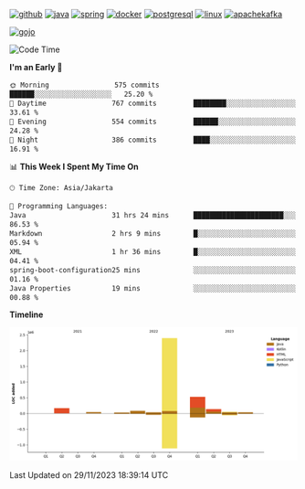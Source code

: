 <!-- [<img src='https://dev.karakun.com/assets/posts/2018-09-16-jc-java-article/3duke_suspects.jpg' alt='java'>](https://github.com/yeahbutstill) -->

[<img src='https://cdn.jsdelivr.net/npm/simple-icons@3.0.1/icons/github.svg' alt='github' height='40'>](https://github.com/yeahbutstill)  [<img src='https://cdn.jsdelivr.net/npm/simple-icons@3.0.1/icons/java.svg' alt='java' height='40'>](rahasia)  [<img src='https://cdn.jsdelivr.net/npm/simple-icons@3.0.1/icons/spring.svg' alt='spring' height='40'>](rahasia)  [<img src='https://cdn.jsdelivr.net/npm/simple-icons@3.0.1/icons/docker.svg' alt='docker' height='40'>](rahasia)  [<img src='https://cdn.jsdelivr.net/npm/simple-icons@3.0.1/icons/postgresql.svg' alt='postgresql' height='40'>](rahasia)  [<img src='https://cdn.jsdelivr.net/npm/simple-icons@3.0.1/icons/linux.svg' alt='linux' height='40'>](rahasia) [<img src='https://cdn.jsdelivr.net/npm/simple-icons@3.0.1/icons/apachekafka.svg' alt='apachekafka' height='40'>](rahasia)

[<img src='https://media.tenor.com/-8-KGI1eU8MAAAAd/jujutsu-kaisen-second-season.gif' alt='gojo'>](https://github.com/yeahbutstill)

<!--START_SECTION:waka-->
![Code Time](http://img.shields.io/badge/Code%20Time-2%2C490%20hrs%206%20mins-blue)

**I'm an Early 🐤** 

```text
🌞 Morning                575 commits         ██████░░░░░░░░░░░░░░░░░░░   25.20 % 
🌆 Daytime                767 commits         ████████░░░░░░░░░░░░░░░░░   33.61 % 
🌃 Evening                554 commits         ██████░░░░░░░░░░░░░░░░░░░   24.28 % 
🌙 Night                  386 commits         ████░░░░░░░░░░░░░░░░░░░░░   16.91 % 
```


📊 **This Week I Spent My Time On** 

```text
🕑︎ Time Zone: Asia/Jakarta

💬 Programming Languages: 
Java                     31 hrs 24 mins      ██████████████████████░░░   86.53 % 
Markdown                 2 hrs 9 mins        █░░░░░░░░░░░░░░░░░░░░░░░░   05.94 % 
XML                      1 hr 36 mins        █░░░░░░░░░░░░░░░░░░░░░░░░   04.41 % 
spring-boot-configuration25 mins             ░░░░░░░░░░░░░░░░░░░░░░░░░   01.16 % 
Java Properties          19 mins             ░░░░░░░░░░░░░░░░░░░░░░░░░   00.88 % 
```

**Timeline**

![Lines of Code chart](https://raw.githubusercontent.com/yeahbutstill/yeahbutstill/main/assets/bar_graph.png)


 Last Updated on 29/11/2023 18:39:14 UTC
<!--END_SECTION:waka-->
